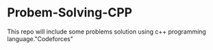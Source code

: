 # Probem-Solving-CPP
This repo will include some problems solution using c++ programming language."Codeforces"
